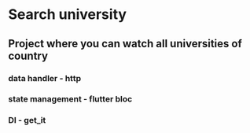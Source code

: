 # Search university


## Project where you can watch all universities of country
### data handler - http
### state management - flutter bloc
### DI - get_it



